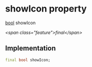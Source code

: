 


# showIcon property







[bool](https:api.flutter.dev/flutter/dart-core/bool-class.html) showIcon
  
_\<span class="feature"\>final\</span\>_






## Implementation

```dart
final bool showIcon;
```







